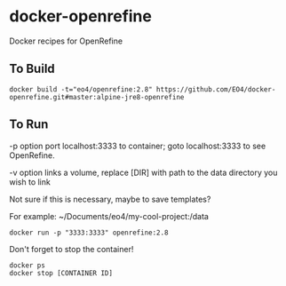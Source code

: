# docker-openrefine
Docker recipes for OpenRefine

## To Build

```
docker build -t="eo4/openrefine:2.8" https://github.com/EO4/docker-openrefine.git#master:alpine-jre8-openrefine
```

## To Run

-p option port localhost:3333 to container; goto localhost:3333 to see OpenRefine.

-v option links a volume, replace [DIR] with path to the data directory you wish to link

Not sure if this is necessary, maybe to save templates?

For example:
~/Documents/eo4/my-cool-project:/data


```
docker run -p "3333:3333" openrefine:2.8
```

Don't forget to stop the container!

```
docker ps
docker stop [CONTAINER ID]
```

